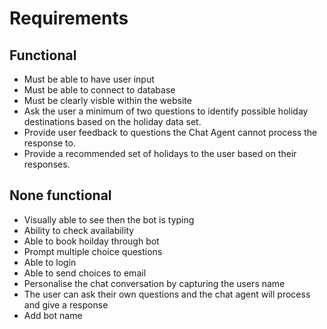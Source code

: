 # Requirements

## Functional
*	Must be able to have user input
*	Must be able to connect to database
*   Must be clearly visble within the website
*   Ask the user a minimum of two questions to identify possible holiday destinations
    based on the holiday data set. 
*   Provide user feedback to questions the Chat Agent cannot process the response to.
*   Provide a recommended set of holidays to the user based on their responses.

## None functional 
*	Visually able to see then the bot is typing 
*   Ability to check availability 
*   Able to book hoilday through bot
*   Prompt multiple choice questions
*   Able to login 
*   Able to send choices to email
*   Personalise the chat conversation by capturing the users name
*   The user can ask their own questions and the chat agent will process and give a 
    response
*   Add bot name
